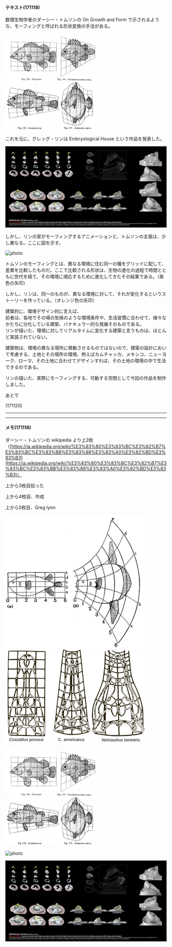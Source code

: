 #### テキスト(171118)  

数理生物学者のダーシー・トムソンの On Growth and Form で示されるような、モーフィングと呼ばれる形状変換の手法がある。  

![photo](photo/On-Growth.jpg)  


これを元に、グレッグ・リンは Embryological House という作品を発表した。  

![photo](photo/Embryological-House-01.jpg)  

しかし、リンの家がモーフィングするアニメーションと、トムソンの主張は、少し異なる。ここに図を示す。  

![photo](photo/Morphing-03.png)  

トムソンのモーフィングとは、異なる環境に住む同一の種をグリッドに配して、差異を比較したものだ。ここで比較される形状は、生物の進化の過程で時間とともに世代を経て、その環境に順応するために進化してきたその結果である。（紫色の矢印）  

しかし、リンは、同一のものが、異なる環境に対して、それが変化するというストーリーを作っている。（オレンジ色の矢印）  

建築的に、環境デザイン的に言えば、  
前者は、各地でその場の気候のような環境条件や、生活習慣に合わせて、様々なかたちに分化している建築、バナキュラー的な発展そのものである。  
リンが描いた、環境に対してリアルタイムに変化する建築と言うものは、ほとんど実装されていない。  

建築物は、環境の異なる場所に移動させるものではないので、建築の設計において考慮する、土地とその場所の環境、例えばカムチャッカ、メキシコ、ニューヨーク、ローマ、その土地に合わせてデザインすれば、その土地の環境の中で生活できるのである。  

リンの描いた、実際にモーフィングする、可動する空間として今回の作品を制作しました。  

あとで  

(171120)  


---  

---  

#### メモ(171118)  

ダーシー・トムソンの wikipedia より上2枚  
（[https://ja.wikipedia.org/wiki/%E3%83%80%E3%83%BC%E3%82%B7%E3%83%BC%E3%83%BB%E3%83%88%E3%83%A0%E3%82%BD%E3%83%B3](https://ja.wikipedia.org/wiki/%E3%83%80%E3%83%BC%E3%82%B7%E3%83%BC%E3%83%BB%E3%83%88%E3%83%A0%E3%82%BD%E3%83%B3)）

上から3枚目拾った  

上から4枚目、作成  

上から5枚目、Greg lynn  

![photo](photo/Morphing-01.png)  
![photo](photo/Morphing-02.png)  

![photo](photo/On-Growth.jpg)  

![photo](photo/Morphing-03.png)  

![photo](photo/Embryological-House-01.jpg)